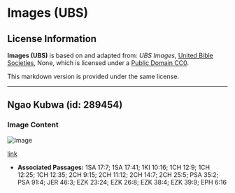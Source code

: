 # Images (UBS)

## License Information

**Images (UBS)** is based on and adapted from: _UBS Images_, [United Bible Societies](https://unitedbiblesocieties.org/), None, which is licensed under a [Public Domain CC0](https://creativecommons.org/public-domain/cc0/).

This markdown version is provided under the same license.



--------------------------------

## Ngao Kubwa (id: 289454)

### Image Content

![Image](https://cdn.aquifer.bible/aquifer-content/resources/Media/WEB-0386_large_shield.jpg)

[link](https://cdn.aquifer.bible/aquifer-content/resources/Media/WEB-0386_large_shield.jpg)

* **Associated Passages:** 1SA 17:7; 1SA 17:41; 1KI 10:16; 1CH 12:9; 1CH 12:25; 1CH 12:35; 2CH 9:15; 2CH 11:12; 2CH 14:7; 2CH 25:5; PSA 35:2; PSA 91:4; JER 46:3; EZK 23:24; EZK 26:8; EZK 38:4; EZK 39:9; EPH 6:16


